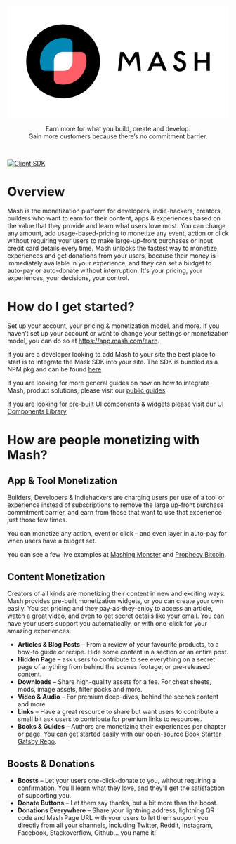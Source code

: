 <p align="center">
  <img src="./assets/logo.png">
</p>

<p align="center">
  Earn more for what you build, create and develop. <br/> Gain more customers because there’s no commitment barrier.
</p>

</br>

[![Client SDK](https://img.shields.io/github/package-json/v/getmash/mash-js?color=D99CE7&filename=packages%2Fclient-sdk%2Fpackage.json&label=%40getmash%2Fclient-sdk&logo=npm)](https://www.npmjs.com/package/@getmash/client-sdk)

# Overview

Mash is the monetization platform for developers, indie-hackers, creators, builders who want to earn for their content, apps & experiences based on the value that they provide and learn what users love most. You can charge any amount, add usage-based-pricing to monetize any event, action or click without requiring your users to make large-up-front purchases or input credit card details every time. Mash unlocks the fastest way to monetize experiences and get donations from your users, because their money is immediately available in your experience, and they can set a budget to auto-pay or auto-donate without interruption. It's your pricing, your experiences, your decisions, your control. 


# How do I get started?

Set up your account, your pricing & monetization model, and more. If you haven’t set up your account or want to change your settings or monetization model, you can do so at https://app.mash.com/earn.  

If you are a developer looking to add Mash to your site the best place to start is to integrate the Mask SDK into your site. The SDK is bundled as a NPM pkg and can be found [here](./packages/client-sdk)

If you are looking for more general guides on how on how to integrate Mash, product solutions, please visit our [public guides](https://guides.getmash.com)

If you are looking for pre-built UI components & widgets please visit our [UI Components Library](https://docs.mash.com)


# How are people monetizing with Mash?

## App & Tool Monetization
Builders, Developers & Indiehackers are charging users per use of a tool or experience instead of subscriptions to remove the large up-front purchase commitment barrier, and earn from those that want to use that experience just those few times. 

You can monetize any action, event or click – and even layer in auto-pay for when users have a budget set. 

You can see a few live examples at [Mashing Monster](https://mashingmonsters.com) and [Prophecy Bitcoin](https://prophecybitcoin.com). 

## Content Monetization
Creators of all kinds are monetizing their content in new and exciting ways. Mash provides pre-built monetization widgets, or you can create your own easily. You set pricing and they pay-as-they-enjoy to access an article, watch a great video, and even to get secret details like your email. You can have your users support you automatically, or with one-click for your amazing experiences.


* **Articles & Blog Posts** – From a review of your favourite products, to a how-to guide or recipe. Hide some content in a section or an entire post.
* **Hidden Page** – ask users to contribute to see everything on a secret page of anything from behind the scenes footage, or pre-released content.
* **Downloads** – Share high-quality assets for a fee. For cheat sheets, mods, image assets, filter packs and more.
* **Video & Audio** – For premium deep-dives, behind the scenes content and more
* **Links** – Have a great resource to share but want users to contribute a small bit ask users to contribute for premium links to resources.
* **Books & Guides** – Authors are monetizing their experiences per chapter or page. You can get started easily with our open-source [Book Starter Gatsby Repo](https://github.com/getmash/mash-lightning-book-starter).

## Boosts & Donations
* **Boosts** – Let your users one-click-donate to you, without requiring a confirmation. You'll learn what they love, and they'll get the satisfaction of supporting you. 
* **Donate Buttons** – Let them say thanks, but a bit more than the boost.
* **Donations Everywhere** – Share your lightning address, lightning QR code and Mash Page URL with your users to let them support you directly from all your channels, including Twitter, Reddit, Instagram, Facebook, Stackoverflow, Github… you name it!


